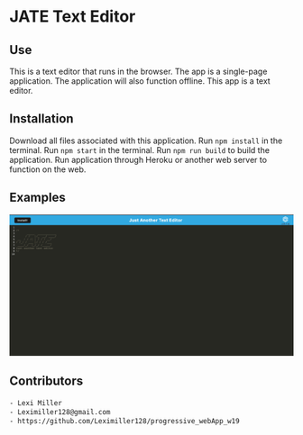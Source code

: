 # JATE Text Editor

## Use

This is a text editor that runs in the browser. The app is a single-page application. The application will also function offline. This app is a text editor.

## Installation

Download all files associated with this application. Run `npm install` in the terminal. Run `npm start` in the terminal. Run `npm run build` to build the application. Run application through Heroku or another web server to function on the web.

## Examples

![alt text](./Assets/Screen%20Shot%202022-11-08%20at%207.04.38%20PM.png)

## Contributors

    - Lexi Miller
    - Leximiller128@gmail.com
    - https://github.com/Leximiller128/progressive_webApp_w19
